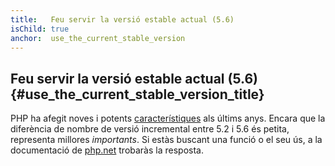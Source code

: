 ```yaml
---
title:   Feu servir la versió estable actual (5.6)
isChild: true
anchor:  use_the_current_stable_version
---
```


## Feu servir la versió estable actual (5.6) {#use_the_current_stable_version_title}

PHP ha afegit noves i potents [característiques](#language_highlights) als últims anys. Encara que la diferència de
nombre de versió incremental entre 5.2 i 5.6 és petita, representa millores _importants_. Si estàs buscant una funció o el seu ús, a la documentació de [php.net][php-docs] trobaràs la resposta.

[php-release]: http://php.net/downloads.php
[php-docs]: http://php.net/manual/
